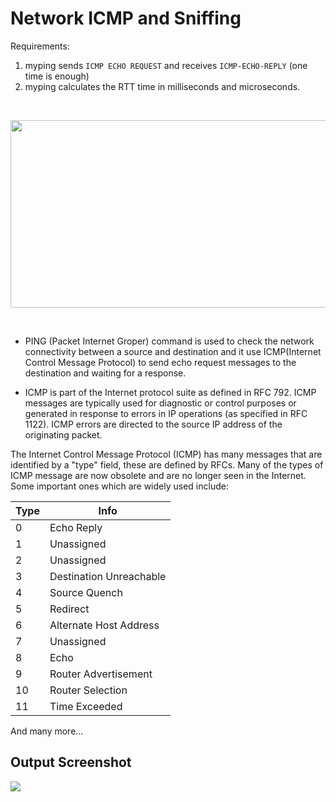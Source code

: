 # Network ICMP and Sniffing

Requirements:
1) myping sends `ICMP ECHO REQUEST` and receives `ICMP-ECHO-REPLY` (one
time is enough)
2) myping calculates the RTT time in milliseconds and microseconds.
<p>&nbsp;</p>
  <img width="600" height="300" src="https://www.layerstack.com/img/docs/resources/pingdiagram2.jpg">
</p>
<p>&nbsp;</p>

* PING (Packet Internet Groper) command is used to check the network connectivity between a source and destination and it use ICMP(Internet Control Message Protocol) to send  echo request messages to the destination and waiting for a response.

* ICMP is part of the Internet protocol suite as defined in RFC 792. ICMP messages are typically used for diagnostic or control purposes or generated in response to errors in IP   operations (as specified in RFC 1122). ICMP errors are directed to the source IP address of the originating packet.

The Internet Control Message Protocol (ICMP) has many messages that are identified by a "type" field, these are defined by RFCs. Many of the types of ICMP message are now obsolete and are no longer seen in the Internet. Some important ones which are widely used include:

| Type | Info |
| ----- | ---- | 
| 0 |  Echo Reply |
| 1 |  Unassigned |
| 2 |  Unassigned  |
| 3 |  Destination Unreachable |
| 4 |  Source Quench |
| 5 |  Redirect |
| 6 |   Alternate Host Address|
| 7 |   Unassigned|
| 8 |   Echo |
| 9 |   Router Advertisement |
| 10 |  Router Selection  |
| 11 | Time Exceeded |

And many more...

## Output Screenshot
![](https://i.ibb.co/SXRmX6N/icmp.png)
